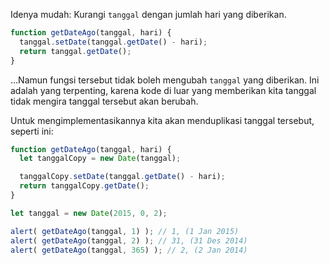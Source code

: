 Idenya mudah: Kurangi `tanggal` dengan jumlah hari yang diberikan.

```js
function getDateAgo(tanggal, hari) {
  tanggal.setDate(tanggal.getDate() - hari);
  return tanggal.getDate();
}
```

...Namun fungsi tersebut tidak boleh mengubah `tanggal` yang diberikan. Ini adalah yang terpenting, karena kode di luar yang memberikan kita tanggal tidak mengira tanggal tersebut akan berubah. 

Untuk mengimplementasikannya kita akan menduplikasi tanggal tersebut, seperti ini:

```js run demo
function getDateAgo(tanggal, hari) {
  let tanggalCopy = new Date(tanggal);

  tanggalCopy.setDate(tanggal.getDate() - hari);
  return tanggalCopy.getDate();
}

let tanggal = new Date(2015, 0, 2);

alert( getDateAgo(tanggal, 1) ); // 1, (1 Jan 2015)
alert( getDateAgo(tanggal, 2) ); // 31, (31 Des 2014)
alert( getDateAgo(tanggal, 365) ); // 2, (2 Jan 2014)
```
